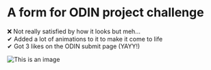 # A form for ODIN project challenge

❌ Not really satisfied by how it looks but meh...<br>
✔ Added a lot of animations to it to make it come to life <br>
✔ Got 3 likes on the ODIN submit page (YAYY!)<br>

![This is an image](https://i.imgur.com/bxcaTUF.png)

